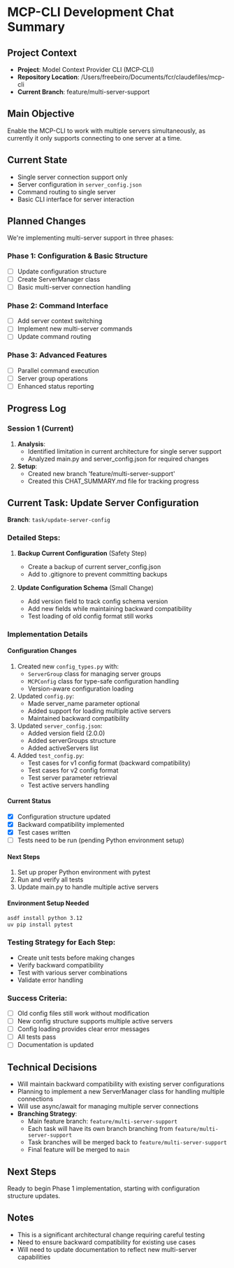 # MCP-CLI Development Chat Summary

## Project Context
- **Project**: Model Context Provider CLI (MCP-CLI)
- **Repository Location**: /Users/freebeiro/Documents/fcr/claudefiles/mcp-cli
- **Current Branch**: feature/multi-server-support

## Main Objective
Enable the MCP-CLI to work with multiple servers simultaneously, as currently it only supports connecting to one server at a time.

## Current State
- Single server connection support only
- Server configuration in `server_config.json`
- Command routing to single server
- Basic CLI interface for server interaction

## Planned Changes
We're implementing multi-server support in three phases:

### Phase 1: Configuration & Basic Structure
- [ ] Update configuration structure
- [ ] Create ServerManager class
- [ ] Basic multi-server connection handling

### Phase 2: Command Interface
- [ ] Add server context switching
- [ ] Implement new multi-server commands
- [ ] Update command routing

### Phase 3: Advanced Features
- [ ] Parallel command execution
- [ ] Server group operations
- [ ] Enhanced status reporting

## Progress Log

### Session 1 (Current)
1. **Analysis**: 
   - Identified limitation in current architecture for single server support
   - Analyzed main.py and server_config.json for required changes
2. **Setup**:
   - Created new branch 'feature/multi-server-support'
   - Created this CHAT_SUMMARY.md file for tracking progress

## Current Task: Update Server Configuration
**Branch**: `task/update-server-config`

### Detailed Steps:

1. **Backup Current Configuration** (Safety Step) 
   - Create a backup of current server_config.json
   - Add to .gitignore to prevent committing backups

2. **Update Configuration Schema** (Small Change) 
   - Add version field to track config schema version
   - Add new fields while maintaining backward compatibility
   - Test loading of old config format still works

### Implementation Details
#### Configuration Changes
1. Created new `config_types.py` with:
   - `ServerGroup` class for managing server groups
   - `MCPConfig` class for type-safe configuration handling
   - Version-aware configuration loading
2. Updated `config.py`:
   - Made server_name parameter optional
   - Added support for loading multiple active servers
   - Maintained backward compatibility
3. Updated `server_config.json`:
   - Added version field (2.0.0)
   - Added serverGroups structure
   - Added activeServers list
4. Added `test_config.py`:
   - Test cases for v1 config format (backward compatibility)
   - Test cases for v2 config format
   - Test server parameter retrieval
   - Test active servers handling

#### Current Status
- [x] Configuration structure updated
- [x] Backward compatibility implemented
- [x] Test cases written
- [ ] Tests need to be run (pending Python environment setup)

#### Next Steps
1. Set up proper Python environment with pytest
2. Run and verify all tests
3. Update main.py to handle multiple active servers

#### Environment Setup Needed
```bash
asdf install python 3.12
uv pip install pytest
```

### Testing Strategy for Each Step:
- Create unit tests before making changes
- Verify backward compatibility
- Test with various server combinations
- Validate error handling

### Success Criteria:
- [ ] Old config files still work without modification
- [ ] New config structure supports multiple active servers
- [ ] Config loading provides clear error messages
- [ ] All tests pass
- [ ] Documentation is updated

## Technical Decisions
- Will maintain backward compatibility with existing server configurations
- Planning to implement a new ServerManager class for handling multiple connections
- Will use async/await for managing multiple server connections
- **Branching Strategy**:
  - Main feature branch: `feature/multi-server-support`
  - Each task will have its own branch branching from `feature/multi-server-support`
  - Task branches will be merged back to `feature/multi-server-support`
  - Final feature will be merged to `main`

## Next Steps
Ready to begin Phase 1 implementation, starting with configuration structure updates.

## Notes
- This is a significant architectural change requiring careful testing
- Need to ensure backward compatibility for existing use cases
- Will need to update documentation to reflect new multi-server capabilities

